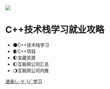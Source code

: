 ![](https://gimg2.baidu.com/image_search/src=http%3A%2F%2Fimg.soogif.com%2F1nSJiQ3IcW5CwnFuYhDKmTgoXoUbqqna.gif&refer=http%3A%2F%2Fimg.soogif.com&app=2002&size=f9999,10000&q=a80&n=0&g=0n&fmt=auto?sec=1652273499&t=0da2ba5cd7902ed830eff2cca124eaec)

# C++技术栈学习就业攻略

- 🌑C++技术栈学习
- 🌒C++项目
- 🌓宝藏资源
- 🌔互联网公司汇总
- 🌖互联网公司内推



[进来(｡･∀･)ﾉﾞ学习](/README.md)